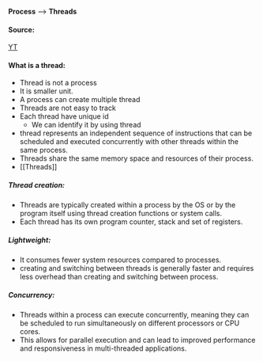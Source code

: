 **Process** --> **Threads**

#### Source:
[YT](https://www.youtube.com/watch?v=ZXW-iVivWF4&list=PL3uLubnzL2Tlbyrr2GFVRE7Azo8FJe-dJ&index=12)


#### What is a thread:

* Thread is not a process
* It is smaller unit.
* A process can create multiple thread
* Threads are not easy to track
* Each thread have unique id
	* We can identify it by using thread
* thread represents an independent sequence of instructions that can be scheduled and executed concurrently with other threads within the same process.
* Threads share the same memory space and resources of their process.
* [[Threads]]


##### Thread creation:

* Threads are typically created within a process by the OS or by the program itself using thread creation functions or system calls.
* Each thread has its own program counter, stack and set of registers.

##### Lightweight:

* It consumes fewer system resources compared to processes.
* creating and switching between threads is generally faster and requires less overhead than creating and switching between process.

##### Concurrency:

* Threads within a process can execute concurrently, meaning they can be scheduled to run simultaneously on different processors or CPU cores.
* This allows for parallel execution and can lead to improved performance and responsiveness in multi-threaded applications.